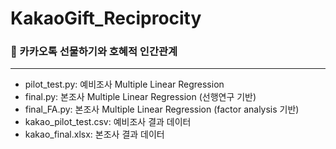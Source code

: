 # KakaoGift_Reciprocity
### 🎁 카카오톡 선물하기와 호혜적 인간관계
------------------
* pilot_test.py: 예비조사 Multiple Linear Regression
* final.py: 본조사 Multiple Linear Regression (선행연구 기반)
* final_FA.py: 본조사 Multiple Linear Regression (factor analysis 기반)
* kakao_pilot_test.csv: 예비조사 결과 데이터
* kakao_final.xlsx: 본조사 결과 데이터
